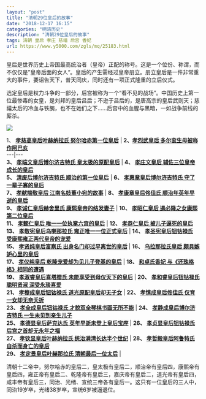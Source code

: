 ```yaml
---
layout: "post"
title: "清朝29位皇后的故事"
date: "2018-12-17 16:15"
categories: "明清历史"
description: "清朝29位皇后的故事"
tags: 清朝 皇后 孝庄 慈禧 后宫 香妃
url: https://www.y5000.com/zgls/mq/25183.html
---
```






皇后是世界历史上帝国最高统治者（皇帝）正配的称号。这是一个位份、称谓，而不仅仅是”皇帝后面的女人“。皇后的产生需经过皇帝册立。册立皇后是一件非常重大的事件，要诏告天下，普天同庆，同时还有一项正式隆重的立后仪式。

选定皇后是权力斗争的一部分，后宫被称为一个“看不见的战场”。中国历史上第一位最惨毒的女皇，是刘邦的皇后吕后；不逊于吕后的，是唐高宗的皇后武则天；慈禧太后的冷血与铁腕，也不在她们之下……后宫中的血腥与黑暗，一如战争前线的厮杀。

![](https://img.y5000.com/uploads/allimg/170823/8-1FR31J52aR.jpg)

1、 **[孝慈高皇后叶赫纳拉氏 努尔哈赤第一位皇后](https://www.y5000.com/zgls/mq/25117.html)** |
**2、[孝烈武皇后 多尔衮生母被称作阿巴亥](https://www.y5000.com/zgls/mq/25118.html)**  
---|---  
**3、 **[孝端文皇后博尔济吉特氏 皇太极的原配皇后](https://www.y5000.com/zgls/mq/25119.html)**** |
**4、 **[孝庄文皇后 辅佐三位皇帝成长的皇后](https://www.y5000.com/zgls/mq/25121.html)****  
**5、 **[清废后博尔济吉特氏 顺治的第一位皇后](https://www.y5000.com/zgls/mq/25122.html)**** |
**6、 **[孝惠章皇后博尔济吉特氏 守了一辈子寡的皇后](https://www.y5000.com/zgls/mq/25128.html)****  
**7、 **[孝献端敬皇后 江南名妓董小宛的故事](https://www.y5000.com/zgls/mq/25131.html)**** |
**8、 **[孝康章皇后佟佳氏 顺治年英年早逝的皇后](https://www.y5000.com/zgls/mq/25134.html)****  
**9、 **[孝诚仁皇后赫舍里氏 康熙皇帝的结发妻子](https://www.y5000.com/zgls/mq/25135.html)**** |
**10、 **[孝昭仁皇后 遏必隆之女康熙第二位皇后](https://www.y5000.com/zgls/mq/25136.html)****  
**11、 **[孝懿仁皇后 唯一一位执掌六宫的皇后](https://www.y5000.com/zgls/mq/25139.html)**** |
**12、 **[孝恭仁皇后 被儿子逼死的皇后](https://www.y5000.com/zgls/mq/25141.html)****  
**13、 **[孝敬宪皇后乌喇那拉氏 雍正唯一一位正式皇后](https://www.y5000.com/zgls/mq/25143.html)****
|  **14、 **[孝圣宪皇后钮钴禄氏
受康熙雍正两代皇帝的宠爱](https://www.y5000.com/zgls/mq/25146.html)****  
**15、 **[孝贤纯皇后富察氏 出身名门却过早离世的皇后](https://www.y5000.com/zgls/mq/25147.html)****
|  **16、 **[乌拉那拉氏皇后 颇具嫉妒心里的皇后](https://www.y5000.com/zgls/mq/25149.html)****  
**17、 **[孝仪纯皇后 乾隆宠爱却为见儿子登基的皇后](https://www.y5000.com/zgls/mq/25159.html)**** |
**18、 **[和卓氏香妃 与《还珠格格》相同的遭遇](https://www.y5000.com/zgls/mq/25161.html)****  
**19、 **[孝淑睿皇后喜塔腊氏 未能享受到母仪天下的皇后](https://www.y5000.com/zgls/mq/25162.html)****
|  **20、 **[孝和睿皇后钮钴禄氏 聪明贤淑
深受永琰喜爱](https://www.y5000.com/zgls/mq/25163.html)****  
**21、 **[孝穆成皇后钮钴禄氏 道光原配皇后却无子女](https://www.y5000.com/zgls/mq/25164.html)**** |
**22、 **[孝慎成皇后佟佳氏 仅育一女却无奈夭折](https://www.y5000.com/zgls/mq/25167.html)****  
**23、 **[孝全成皇后钮钴禄氏 才貌双全琴棋书画无所不能](https://www.y5000.com/zgls/mq/25176.html)****
|  **24、 **[孝静成皇后博尔济吉特氏
一生未见到亲生儿子](https://www.y5000.com/zgls/mq/25177.html)****  
**25、 **[孝德显皇后萨克达氏 英年早逝未登上皇后宝座](https://www.y5000.com/zgls/mq/25178.html)****
|  **26、 **[孝贞显皇后钮钴禄氏
后宫之首却无永年之福](https://www.y5000.com/zgls/mq/25179.html)****  
**27、 **[孝钦显皇后叶赫纳拉氏 统治满清长达半个世纪](https://www.y5000.com/zgls/mq/25180.html)****
|  **28、 **[孝哲毅皇后阿鲁特氏 自杀而身亡的皇后](https://www.y5000.com/zgls/mq/25181.html)****  
**29、 **[孝定景皇后叶赫那拉氏 清朝最后一位太后](https://www.y5000.com/zgls/mq/25182.html)**** |  
  
清朝十二帝中，努尔哈赤的皇后二，皇太极有皇后二，顺治帝有皇后四，康熙帝有皇后四，雍正帝有皇后二、乾隆帝有皇后三，嘉庆帝有皇后二，道光帝有皇后四，咸丰帝有皇后三，同治、光绪、宣统三帝各有皇后一。这只有一位皇后的三人中，同治19岁卒，光绪38岁卒，宣统6岁被逼退位。
